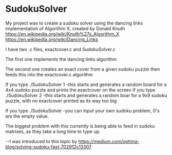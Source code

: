 # SudokuSolver

My project was to create a sudoku solver using the dancing links implementation
of Algorithm X, created by Donald Knuth
https://en.wikipedia.org/wiki/Knuth%27s_Algorithm_X
https://en.wikipedia.org/wiki/Dancing_Links

I have two .c files, exactcover.c and SudokuSolver.c

The first one implements the dancing links algorithm

The second one creates an exact cover from a given sudoku puzzle
then feeds this into the exactcover.c algorithm

If you type ./SudokuSolver 1 
-this starts and generates a random board for a 4x4 sudoku puzzle and prints the exactcover on the screen
If you type ./SudokuSolver 2
-this starts and generates a random boar for a 9x9 sudoku puzzle, with no exactcover printed as its way too big

If you type ./SudokuSolver
-you can input your own sudoku problem, 0's are the empty value.

The biggest problem with this currently is being able to feed in sudoku matrixes, as they take a long time to type up.



--I was introduced to this topic by https://medium.com/optima-blog/solving-sudoku-fast-702912c13307
